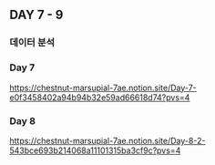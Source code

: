 ## DAY 7 - 9
### 데이터 분석

### Day 7
https://chestnut-marsupial-7ae.notion.site/Day-7-e0f3458402a94b94b32e59ad66618d74?pvs=4

### Day 8
https://chestnut-marsupial-7ae.notion.site/Day-8-2-543bce693b214068a11101315ba3cf9c?pvs=4
